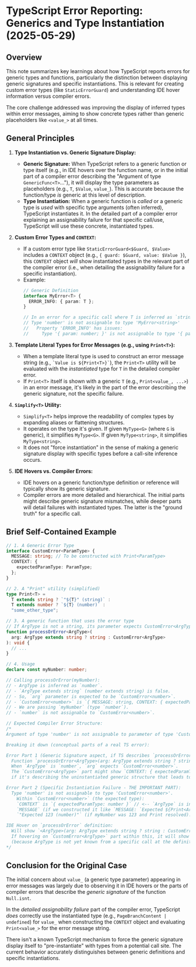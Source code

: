 # TypeScript Error Reporting: Generics and Type Instantiation (2025-05-29)

## Overview

This note summarizes key learnings about how TypeScript reports errors for generic types and functions, particularly the distinction between displaying generic signatures and specific instantiations. This is relevant for creating custom error types (like `StaticErrorGuard`) and understanding IDE hover information versus compiler errors.

The core challenge addressed was improving the display of inferred types within error messages, aiming to show concrete types rather than generic placeholders like `<value_>` at all times.

## General Principles

1.  **Type Instantiation vs. Generic Signature Display:**
    *   **Generic Signature:** When TypeScript refers to a generic function or type itself (e.g., in IDE hovers over the function name, or in the initial part of a compiler error describing the "Argument of type `GenericFunc<T>`..."), it will display the type parameters as placeholders (e.g., `T`, `$Value`, `value_`). This is accurate because the function/type *is* generic at this level of description.
    *   **Type Instantiation:** When a generic function is *called* or a generic type is *used* with specific type arguments (often inferred), TypeScript instantiates it. In the detailed part of a compiler error explaining an assignability failure for that specific call/use, TypeScript will use these concrete, instantiated types.

2.  **Custom Error Types and `CONTEXT`:**
    *   If a custom error type like `StaticErrorGuard<$Guard, $Value>` includes a `CONTEXT` object (e.g., `{ guard: $Guard, value: $Value }`), this `CONTEXT` object *will* show instantiated types in the relevant part of the compiler error (i.e., when detailing the assignability failure for a specific instantiation).
    *   Example:
        ```typescript
        // Generic Definition
        interface MyError<T> {
          ERROR_INFO: { param: T };
        }

        // In an error for a specific call where T is inferred as `string`:
        // Type 'number' is not assignable to type 'MyError<string>'
        //   Property 'ERROR_INFO' has issues:
        //     Type '{ param: number; }' is not assignable to type '{ param: string; }'. // 'string' is instantiated
        ```

3.  **Template Literal Types for Error Messages (e.g., using `Print<T>`):**
    *   When a template literal type is used to construct an error message string (e.g., `` `Value is ${Print<T>}` ``), the `Print<T>` utility will be evaluated with the *instantiated* type for `T` in the detailed compiler error.
    *   If `Print<T>` itself is shown with a generic `T` (e.g., `Print<value_, ...>`) in an error message, it's likely in the part of the error describing the generic signature, not the specific failure.

4.  **`Simplify<T>` Utility:**
    *   `Simplify<T>` helps improve the readability of complex types by expanding aliases or flattening structures.
    *   It operates on the type it's given. If given `MyType<G>` (where `G` is generic), it simplifies `MyType<G>`. If given `MyType<string>`, it simplifies `MyType<string>`.
    *   It does not "force instantiation" in the sense of making a generic signature display with specific types before a call-site inference occurs.

5.  **IDE Hovers vs. Compiler Errors:**
    *   IDE hovers on a generic function/type definition or reference will typically show its generic signature.
    *   Compiler errors are more detailed and hierarchical. The initial parts might describe generic signature mismatches, while deeper parts will detail failures with instantiated types. The latter is the "ground truth" for a specific call.

## Brief Self-Contained Example

```typescript
// 1. A Generic Error Type
interface CustomError<ParamType> {
  MESSAGE: string; // To be constructed with Print<ParamType>
  CONTEXT: {
    expectedParamType: ParamType;
  };
}

// 2. A "Print" utility (simplified)
type Print<T> =
  T extends string ? `"${T}" (string)` :
  T extends number ? `${T} (number)` :
  "some_other_type";

// 3. A generic function that uses the error type
// If ArgType is not a string, its parameter expects CustomError<ArgType>
function processOrError<ArgType>(
  arg: ArgType extends string ? string : CustomError<ArgType>
): void {
  // ...
}

// 4. Usage
declare const myNumber: number;

// Calling processOrError(myNumber):
// - ArgType is inferred as `number`.
// - `ArgType extends string` (number extends string) is false.
// - So, `arg` parameter is expected to be `CustomError<number>`.
// - `CustomError<number>` is `{ MESSAGE: string, CONTEXT: { expectedParamType: number } }`.
// - We are passing `myNumber` (type `number`).
// - `number` is not assignable to `CustomError<number>`.

// Expected Compiler Error Structure:
/*
Argument of type 'number' is not assignable to parameter of type 'CustomError<number>'.

Breaking it down (conceptual parts of a real TS error):

Error Part 1 (Generic Signature aspect, if TS describes `processOrError` first):
  Function `processOrError<ArgType>(arg: ArgType extends string ? string : CustomError<ArgType>)`
  When `ArgType` is `number`, `arg` expects `CustomError<number>`.
  The `CustomError<ArgType>` part might show `CONTEXT: { expectedParamType: ArgType }` (generic)
  if it's describing the uninstantiated generic structure that leads to `CustomError<number>`.

Error Part 2 (Specific Instantiation Failure - THE IMPORTANT PART):
  Type 'number' is not assignable to type 'CustomError<number>'.
    Within `CustomError<number>` (the expected type):
    `CONTEXT` is `{ expectedParamType: number }` // <-- `ArgType` is instantiated to `number`
    `MESSAGE` (if we constructed it like `MESSAGE: `Expected ${Print<ArgType>}` `) would be
    `"Expected 123 (number)"` (if myNumber was 123 and Print resolved).

IDE Hover on `processOrError` definition:
  Will show `<ArgType>(arg: ArgType extends string ? string : CustomError<ArgType>)`
  If hovering on `CustomError<ArgType>` part within this, it will show `CONTEXT: { expectedParamType: ArgType }`
  (because ArgType is not yet known from a specific call at the definition site).
*/
```

## Conclusion for the Original Case

The initial concern about `value_` (a generic type parameter) appearing in error messages was largely due to observing it in IDE hovers or the parts of compiler errors that describe the *generic signature* of the function `Null.isnt`.

In the *detailed assignability failure* part of the compiler error, TypeScript *does* correctly use the instantiated type (e.g., `PageBranchContent | undefined`) for `value_` when constructing the `CONTEXT` object and evaluating `Print<value_>` for the error message string.

There isn't a known TypeScript mechanism to force the generic signature display itself to "pre-instantiate" with types from a potential call site. The current behavior accurately distinguishes between generic definitions and specific instantiations.